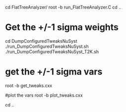 cd FlatTreeAnalyzer/
root -b run_FlatTreeAnalyzer.C 
cd ..

# Get the +/-1 sigma weights
cd DumpConfiguredTweaksNuSyst
./run_DumpConfiguredTweaksNuSyst.sh
./run_DumpConfiguredTweaksNuSyst_T2K.sh

# get the +/-1 sigma vars
root -b get_tweaks.cxx

#plot the vars
root -b plot_tweaks.cxx

cd ..
